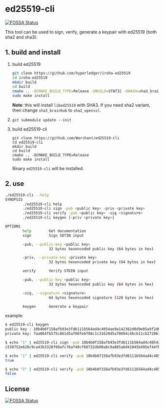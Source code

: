 # ed25519-cli
[![FOSSA Status](https://app.fossa.io/api/projects/git%2Bgithub.com%2FWarchant%2Fed25519-cli.svg?type=shield)](https://app.fossa.io/projects/git%2Bgithub.com%2FWarchant%2Fed25519-cli?ref=badge_shield)


This tool can be used to sign, verify, generate a keypair with ed25519 (both sha2 and sha3).

## 1. build and install

1. build ed25519
    ```bash
    git clone https://github.com/hyperledger/iroha-ed25519
    cd iroha-ed25519
    mkdir build
    cd build
    cmake .. -DCMAKE_BUILD_TYPE=Release -DBUILD=STATIC -DHASH=sha3_brainhub
    sudo make install
    ```
    
    **Note**: this will install `libed25519` with SHA3. If you need sha2 variant, then change `sha3_brainhub` to `sha2_openssl`.
2. ```git submodule update --init```
3. build ed25519-cli
    ```
    git clone https://github.com/Warchant/ed25519-cli
    cd ed25519-cli
    mkdir build
    cd build
    cmake .. -DCMAKE_BUILD_TYPE=Release
    sudo make install
    ```
    
    Binary `ed25519-cli` will be installed.


## 2. use

```bash
./ed25519-cli --help                                                                                                                        bogdan@Bogdans-MacBook-Pro
SYNOPSIS
        ./ed25519-cli help
        ./ed25519-cli sign -pub <public key> -priv <private key>
        ./ed25519-cli verify -pub <public key> -sig <signature>
        ./ed25519-cli keygen [-priv <private key>]

OPTIONS
        help        Get documentation
        sign        Sign SDTIN input

        -pub, --public-key <public key>
                    32 bytes hexencoded public key (64 bytes in hex)

        -priv, --private-key <private key>
                    32 bytes hexencoded private key (64 bytes in hex)

        verify      Verify STDIN input

        -pub, --public-key <public key>
                    32 bytes hexencoded public key (64 bytes in hex)

        -sig, --signature <signature>
                    64 bytes hexencoded signature (128 bytes in hex)

        keygen      Generate a keypair
```

example:
```bash
$ ed25519-cli keygen
public key : 10b4b0f158afb93e3fd6111b564ad4c4054ae9a142362d8d9e05a9f2d6444530
private key: 7aa064fb575c861d5af00febf08c1c31620d5a70094c4bcb11cb2720630ee98a

$ echo "1" | ed25519-cli sign -pub 10b4b0f158afb93e3fd6111b564ad4c4054ae9a142362d8d9e05a9f2d6444530 -priv 7aa064fb575c861d5af00febf08c1c31620d5a70094c4bcb11cb2720630ee98a
c538752e628c9ca43b3328f68afc76af40cf68732db00a8c9a885a6d41045b495ef44fb625a6742895d6819a63c254e352537998961a6802687140115811a409

$ echo "1" | ed25519-cli verify -pub 10b4b0f158afb93e3fd6111b564ad4c4054ae9a142362d8d9e05a9f2d6444530 -sig c538752e628c9ca43b3328f68afc76af40cf68732db00a8c9a885a6d41045b495ef44fb625a6742895d6819a63c254e352537998961a6802687140115811a409
true

$ echo "2" | ed25519-cli verify -pub 10b4b0f158afb93e3fd6111b564ad4c4054ae9a142362d8d9e05a9f2d6444530 -sig c538752e628c9ca43b3328f68afc76af40cf68732db00a8c9a885a6d41045b495ef44fb625a6742895d6819a63c254e352537998961a6802687140115811a409
false
```

## License
[![FOSSA Status](https://app.fossa.io/api/projects/git%2Bgithub.com%2FWarchant%2Fed25519-cli.svg?type=large)](https://app.fossa.io/projects/git%2Bgithub.com%2FWarchant%2Fed25519-cli?ref=badge_large)